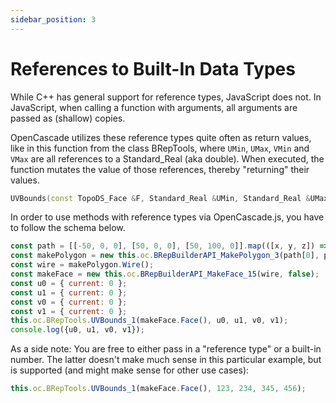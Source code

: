 ```yaml
---
sidebar_position: 3
---
```


# References to Built-In Data Types

While C++ has general support for reference types, JavaScript does not. In JavaScript, when calling a function with arguments, all arguments are passed as (shallow) copies. 

OpenCascade utilizes these reference types quite often as return values, like in this function from the class BRepTools, where `UMin`, `UMax`, `VMin` and `VMax` are all references to a Standard_Real (aka double). When executed, the function mutates the value of those references, thereby "returning" their values.

```cpp
UVBounds(const TopoDS_Face &F, Standard_Real &UMin, Standard_Real &UMax, Standard_Real &VMin, Standard_Real &VMax)
```

In order to use methods with reference types via OpenCascade.js, you have to follow the schema below.

```js
const path = [[-50, 0, 0], [50, 0, 0], [50, 100, 0]].map(([x, y, z]) => new this.oc.gp_Pnt_3(x, y, z));
const makePolygon = new this.oc.BRepBuilderAPI_MakePolygon_3(path[0], path[1], path[2], true);
const wire = makePolygon.Wire();
const makeFace = new this.oc.BRepBuilderAPI_MakeFace_15(wire, false);
const u0 = { current: 0 };
const u1 = { current: 0 };
const v0 = { current: 0 };
const v1 = { current: 0 };
this.oc.BRepTools.UVBounds_1(makeFace.Face(), u0, u1, v0, v1);
console.log({u0, u1, v0, v1});
```

As a side note: You are free to either pass in a "reference type" or a built-in number. The latter doesn't make much sense in this particular example, but is supported (and might make sense for other use cases):

```js
this.oc.BRepTools.UVBounds_1(makeFace.Face(), 123, 234, 345, 456);
```
